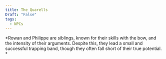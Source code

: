 ```yaml
---
title: The Quarells
Draft: "False"
tags:
  - NPCs
---
```

*Rowan and Philippe are siblings, known for their skills with the bow, and the intensity of their arguments. Despite this, they lead a small and successful trapping band, though they often fall short of their true potential. *